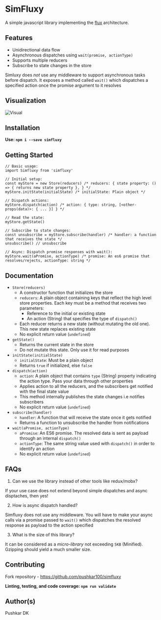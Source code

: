 # SimFluxy

A simple javascript library implementing the [flux](https://facebook.github.io/flux/) architecture.

## Features

- Unidirectional data flow
- Asynchronous dispatches using `wait(promise, actionType)`
- Supports multiple reducers
- Subscribe to state changes in the store

Simluxy does *not* use any middleware to support asynchronous tasks before dispatch. It exposes a method called `wait()` which dispatches a specified action once the promise argument to it resolves

## Visualization

![Visual](https://i.ibb.co/DgsvjrZ/Screen-Shot-2019-04-23-at-8-32-33-AM.png)

## Installation

**Use: `npm i --save simfluxy`**

## Getting Started

```
// Basic usage:
import Simfluxy from 'simfluxy'

// Initial setup:
const myStore = new Store(reducers) /* reducers: { state property: () => { returns new state property }, } */
myStore.initState(initialState) /* initialState: Plain object */

// Dispatch actions:
myStore.dispatch(action) /* action: { type: string, [<other-props(data)>: { ... }] } */

// Read the state:
myStore.getState()

// Subscribe to state changes:
const unsubscribe = myStore.subscribe(handler) /* handler: a function that receives the state */
unsubscribe() // unsubscribe

// Async: Dispatch promise responses with wait():
myStore.wait(aPromise, actionType) /* promise: An es6 promise that resolves/rejects, actionType: string */
```

## Documentation

- `Store(reducers)`
    - A constructor function that initializes the store
    - `reducers`: A plain object containing keys that reflect the high level store properties. Each key must be a method that receives two parameters:
        - Reference to the initial or existing state
        - An action (String) that specifies the type of `dispatch()`
    - Each reducer returns a new state (without mutating the old one). This new state replaces existing state
    - No explicit return value (`undefined`)
- `getState()`
    - Returns the current state in the store
    - Do not mutate this state. Only use it for read purposes
- `initState(initialState)`
    - `initialState`: Must be a plain object
    - Returns `true` if initialized, else `false`
- `dispatch(action)`
    - `action`: A plain object that contains `type` (String) property indicating the action type. Pass your data through other properties
    - Applies action to all the reducers, and the subscribers get notified with the final state value
    - This method internally publishes the state changes i.e notifies subscribers
    - No explicit return value (`undefined`)
- `subscribe(handler)`
    - `handler`: A function that will receive the state once it gets notified
    - Returns a function to unsubscribe the handler from notifications
- `wait(aPromise, actionType)`
    - `aPromise`: An ES6 promise. The resolved data is sent as payload through an internal `dispatch()`
    - `actionType`: The same string value used with `dispatch()` in order to identify an action
    - No explicit return value (`undefined`)

## FAQs

1. Can we use the library instead of other tools like redux/mobx?

If your use case does not extend beyond simple dispatches and async disptaches, then yes!

2. How is async dispatch handled?

Simfluxy does not use any middleware. You will have to make your async calls via a promise passed to `wait()` which dispatches the resolved response as payload to the action specified

3. What is the size of this library?

It can be considered as a _micro-library_ not exceeding `5KB` (Minified). Gzipping should yield a much smaller size.

## Contributing

Fork repository - https://github.com/pushkar100/simfluxy

**Linting, testing, and code coverage: `npm run validate`**

## Author(s)

Pushkar DK